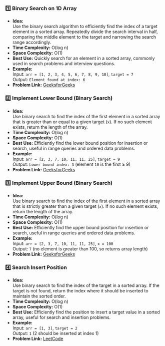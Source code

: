 ### 1️⃣ Binary Search on 1D Array

- **Idea:**  
  Use the binary search algorithm to efficiently find the index of a target element in a sorted array. Repeatedly divide the search interval in half, comparing the middle element to the target and narrowing the search range accordingly.
- **Time Complexity:** O(log n)
- **Space Complexity:** O(1)
- **Best Use:** Quickly search for an element in a sorted array, commonly used in search problems and interview questions.
- **Example:**  
  Input: `arr = [1, 2, 3, 4, 5, 6, 7, 8, 9, 10]`, `target = 7`  
  Output: `Element found at index: 6`
- **Problem Link:** [GeeksforGeeks](https://www.geeksforgeeks.org/binary-search/)
### 2️⃣ Implement Lower Bound (Binary Search)

- **Idea:**  
  Use binary search to find the index of the first element in a sorted array that is greater than or equal to a given target (`x`). If no such element exists, return the length of the array.
- **Time Complexity:** O(log n)
- **Space Complexity:** O(1)
- **Best Use:** Efficiently find the lower bound position for insertion or search, useful in range queries and ordered data problems.
- **Example:**  
  Input: `arr = [2, 3, 7, 10, 11, 11, 25]`, `target = 9`  
  Output: `Lower bound index: 3` (element `10` is the first ≥ 9)
- **Problem Link:** [GeeksforGeeks](https://www.geeksforgeeks.org/lower-bound-in-cpp-stl/)

### 3️⃣ Implement Upper Bound (Binary Search)

- **Idea:**  
  Use binary search to find the index of the first element in a sorted array that is strictly greater than a given target (`x`). If no such element exists, return the length of the array.
- **Time Complexity:** O(log n)
- **Space Complexity:** O(1)
- **Best Use:** Efficiently find the upper bound position for insertion or search, useful in range queries and ordered data problems.
- **Example:**  
  Input: `arr = [2, 3, 7, 10, 11, 11, 25]`, `x = 100`  
  Output: `7` (no element is greater than 100, so returns array length)
- **Problem Link:** [GeeksforGeeks](https://www.geeksforgeeks.org/upper-bound-in-cpp-stl/)
### 4️⃣ Search Insert Position

- **Idea:**  
  Use binary search to find the index of the target in a sorted array. If the target is not found, return the index where it should be inserted to maintain the sorted order.
- **Time Complexity:** O(log n)
- **Space Complexity:** O(1)
- **Best Use:** Efficiently find the position to insert a target value in a sorted array, useful for search and insertion problems.
- **Example:**  
  Input: `arr = [1, 3]`, `target = 2`  
  Output: `1` (2 should be inserted at index 1)
- **Problem Link:** [LeetCode](https://leetcode.com/problems/search-insert-position/)
